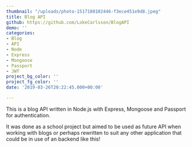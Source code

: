 ```yaml
---
thumbnail: "/uploads/photo-1517180102446-f3ece451e9d8.jpeg"
title: Blog API
github: https://github.com/LokeCarlsson/BlogAPI
demo: ''
categories:
- Blog
- API
- Node
- Express
- Mongoose
- Passport
- JWT
project_bg_color: ''
project_fg_color: ''
date: '2019-03-26T20:22:45.000+00:00'

---
```

This is a blog API written in Node.js with Express, Mongoose and Passport for authentication.

It was done as a school project but aimed to be used as future API when working with blogs or perhaps rewritten to suit any other application that could be in use of an backend like this!